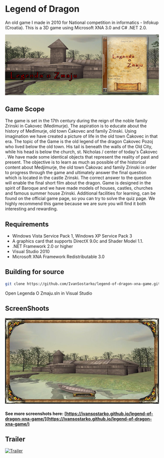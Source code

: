 # Legend of Dragon 

An old game I made in 2010 for National competition in informatics - Infokup (Croatia). This is a 3D game using Microsoft XNA 3.0 and C# .NET 2.0. 

![Legenda o zmaju](https://raw.githubusercontent.com/IvanSostarko/legend-of-dragon-xna-game/gh-pages/images/legenda_o_zmaju.jpg "Legenda o zmaju")


## Game Scope
The game is set in the 17th century during the reign of the noble family Zrinski in Cakovec (Medimurje). The aspiration is to educate about the history of Međimurje, old town Čakovec and family Zrinski. Using imagination we have created a picture of life in the old town Čakovec in that era. The topic of the Game is the old legend of the dragon Cakovec Pozoj who lived below the old town. His tail is beneath the walls of the Old City, while his head is below the church, st. Nicholas / center of today's Čakovec . We have made some identical objects that represent the reality of past and present. The objective is to learn as much as possible of the historical content about Medjimurje, the old town Čakovac and family Zrinski in order to progress through the game and ultimately answer the final question which is located in the castle Zrinski. The correct answer to the question will enable the final short film about the dragon. Game is designed in the spirit of Baroque and we have made models of houses, castles, churches and famous summer house Zrinski. Additional facilities for learning, can be found on the official game page, so you can try to solve the quiz page. We highly recommend this game because we are sure you will find it both interesting and rewarding.

## Requirements
  - Windows Vista Service Pack 1, Windows XP Service Pack 3
  - A graphics card that supports DirectX 9.0c and Shader Model 1.1.
  - .NET Framework 2.0 or higher 
  - Visual Studio 2010
  - Microsoft XNA Framework Redistributable 3.0

## Building for source
```sh
git clone https://github.com/IvanSostarko/legend-of-dragon-xna-game.git
```
Open Legenda O Zmaju.sln in Visual Studio


## ScreenShoots
![Screenshoots](https://raw.githubusercontent.com/IvanSostarko/legend-of-dragon-xna-game/gh-pages/images/62847_143352159043550_1815647_n.jpg)
#### See more screenshots here: [https://ivansostarko.github.io/legend-of-dragon-xna-game/](https://ivansostarko.github.io/legend-of-dragon-xna-game/)


## Trailer
[![Trailer](http://i3.ytimg.com/vi/U_ZRj_UEBYU/hqdefault.jpg)](https://www.youtube.com/watch?v=U_ZRj_UEBYU)
